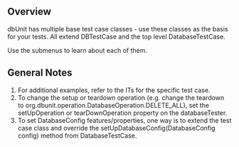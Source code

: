 ## Overview

dbUnit has multiple base test case classes - use these classes as the basis for your tests. All extend DBTestCase and the top level DatabaseTestCase.

Use the submenus to learn about each of them.

## General Notes

1. For additional examples, refer to the ITs for the specific test case.
2. To change the setup or teardown operation (e.g. change the teardown to org.dbunit.operation.DatabaseOperation.DELETE_ALL), set the setUpOperation or tearDownOperation property on the databaseTester.
3. To set DatabaseConfig features/properties, one way is to extend the test case class and override the setUpDatabaseConfig(DatabaseConfig config) method from DatabaseTestCase.
